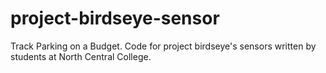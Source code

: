 project-birdseye-sensor
=======================

Track Parking on a Budget. Code for project birdseye's sensors written by students at North Central College.